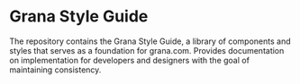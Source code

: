 Grana Style Guide
=================

The repository contains the Grana Style Guide, a library of components and styles 
that serves as a foundation for grana.com. Provides documentation
on implementation for developers and designers with the goal of maintaining consistency.
